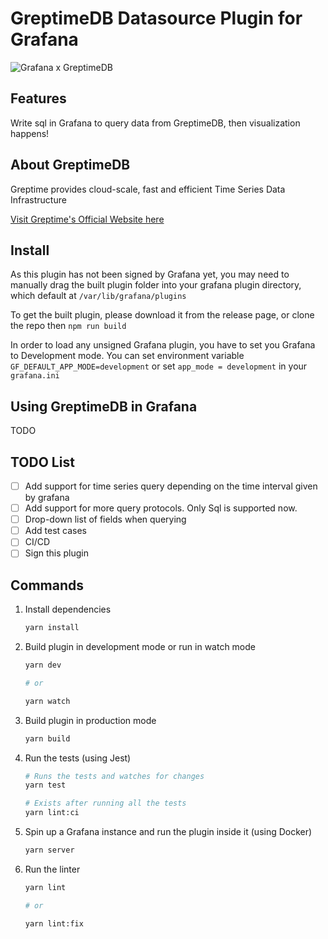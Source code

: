 # GreptimeDB Datasource Plugin for Grafana

![Grafana x GreptimeDB](https://blog.mofengfeng.com/wp-content/uploads/2022/11/plugin_transparent.png)

## Features

Write sql in Grafana to query data from GreptimeDB, then visualization happens!

## About GreptimeDB

Greptime provides cloud-scale, fast and efficient Time Series Data Infrastructure

[Visit Greptime's Official Website here](https://www.greptime.com/)

## Install 

As this plugin has not been signed by Grafana yet, you may need to manually drag the built plugin folder into your grafana plugin directory, which default at `/var/lib/grafana/plugins`

To get the built plugin, please download it from the release page, or clone the repo then `npm run build`

In order to load any unsigned Grafana plugin, you have to set you Grafana to Development mode. You can set environment variable `GF_DEFAULT_APP_MODE=development` or set `app_mode = development` in your `grafana.ini`

## Using GreptimeDB in Grafana

TODO

## TODO List

- [ ] Add support for time series query depending on the time interval given by grafana
- [ ] Add support for more query protocols. Only Sql is supported now.
- [ ] Drop-down list of fields when querying
- [ ] Add test cases
- [ ] CI/CD
- [ ] Sign this plugin

## Commands

1. Install dependencies

   ```bash
   yarn install
   ```

2. Build plugin in development mode or run in watch mode

   ```bash
   yarn dev

   # or

   yarn watch
   ```

3. Build plugin in production mode

   ```bash
   yarn build
   ```

4. Run the tests (using Jest)

   ```bash
   # Runs the tests and watches for changes
   yarn test
   
   # Exists after running all the tests
   yarn lint:ci
   ```

5. Spin up a Grafana instance and run the plugin inside it (using Docker)

   ```bash
   yarn server
   ```

6. Run the linter

   ```bash
   yarn lint
   
   # or

   yarn lint:fix
   ```

